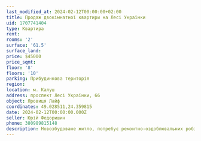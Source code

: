```yaml
---
last_modified_at: 2024-02-12T00:00:00+02:00
title: Продаж двокімнатної квартири на Лесі Українки
uid: 1707741404
type: Квартира
rent:
rooms: '2'
surface: '61.5'
surface_land:
price: $45000
price_sqmt:
floor: '8'
floors: '10'
parking: Прибудинкова територія
region:
location: м. Калуш
address: проспект Лесі Українки, 66
object: Яровиця Лайф
coordinates: 49.028511,24.359815
date: 2024-02-12T00:00:00.000Z
seller: Юрій Федоришин
phone: 380989815148
description: Новозбудоване житло, потребує ремонтно-оздоблювальних робіт
---
```

